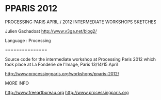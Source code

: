 PPARIS 2012
===============
PROCESSING PARIS APRIL / 2012
INTERMEDIATE WORKSHOPS SKETCHES

Julien Gachadoat
http://www.v3ga.net/blog2/

Language : Processing 

===============

Source code for the intermediate workshop at Processing Paris 2012
which took place at La Fonderie de l'Image, Paris 13/14/15 April

http://www.processingparis.org/workshops/pparis-2012/

MORE INFO

http://www.freeartbureau.org
http://www.processingparis.org



